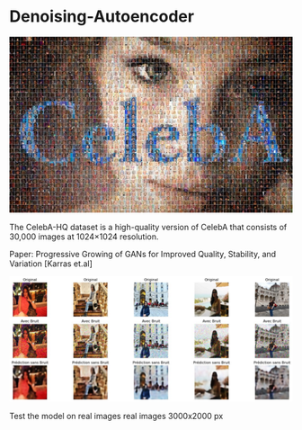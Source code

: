# Denoising-Autoencoder

 ![Image Alt](https://github.com/ilhem-sb/Denoising-Autoencoder/blob/c3b7e226a54c4d3e03b6daae7bc916c082734a74/CelebA.jpg)

The CelebA-HQ dataset is a high-quality version of CelebA that consists of 30,000 images at 1024×1024 resolution.

Paper: Progressive Growing of GANs for Improved Quality, Stability, and Variation [Karras et.al] 



 ![Image Alt](https://github.com/ilhem-sb/Denoising-Autoencoder/blob/eba4bd8e053469f58302834e82c827a9e55bc2e6/Predicting%20the%20Model.jpg)

 Test the model on real images real images 3000x2000 px

